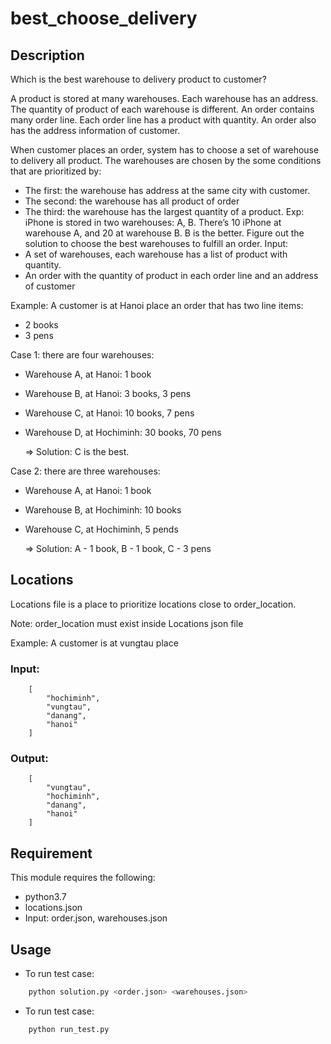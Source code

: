 # best_choose_delivery
## Description
Which is the best warehouse to delivery product to customer?

A product is stored at many warehouses. Each warehouse has an address. The quantity of product of each warehouse is different. An order contains many order line. Each order line has a product with quantity. An order also has the address information of customer.

When customer places an order, system has to choose a set of warehouse to delivery all product. The warehouses are chosen by the some conditions that are prioritized by:
* The first: the warehouse has address at the same city with customer.
* The second: the warehouse has all product of order
* The third: the warehouse has the largest quantity of a product. Exp: iPhone is stored in
two warehouses: A, B. There’s 10 iPhone at warehouse A, and 20 at warehouse B. B is the
better.
Figure out the solution to choose the best warehouses to fulfill an order.
Input:
* A set of warehouses, each warehouse has a list of product with quantity.
* An order with the quantity of product in each order line and an address of customer

Example: A customer is at Hanoi place an order that has two line items:
* 2 books
* 3 pens

Case 1: there are four warehouses:
* Warehouse A, at Hanoi: 1 book
* Warehouse B, at Hanoi: 3 books, 3 pens
* Warehouse C, at Hanoi: 10 books, 7 pens
* Warehouse D, at Hochiminh: 30 books, 70 pens

    => Solution: C is the best.

Case 2: there are three warehouses:
* Warehouse A, at Hanoi: 1 book
* Warehouse B, at Hochiminh: 10 books
* Warehouse C, at Hochiminh, 5 pends

    => Solution: A - 1 book, B - 1 book, C - 3 pens

## Locations
Locations file is a place to prioritize locations close to order_location.

Note: order_location must exist inside Locations json file

Example: A customer is at vungtau place
### Input:
```code
    [
        "hochiminh",
        "vungtau",
        "danang",
        "hanoi"
    ]
```

### Output:
```code
    [
        "vungtau",
        "hochiminh",
        "danang",
        "hanoi"
    ]
```


## Requirement

This module requires the following:

* python3.7
* locations.json
* Input: order.json, warehouses.json

## Usage

* To run test case:

```bash
    python solution.py <order.json> <warehouses.json>
```

* To run test case:

```bash
    python run_test.py
```
